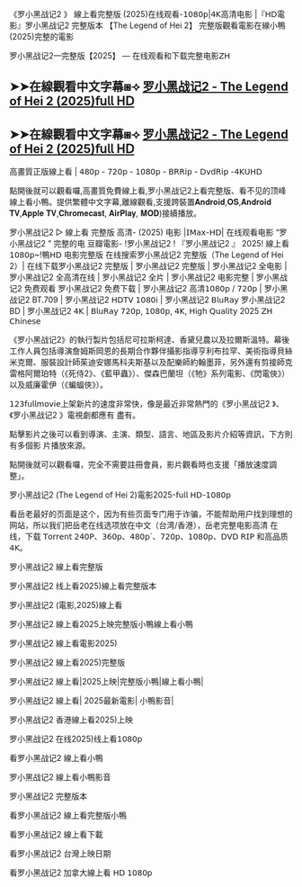 《罗小黑战记2 》 線上看完整版 (2025)在线观看-𝟣𝟢𝟪𝟢𝗉|𝟦𝖪高清电影 |『𝖧𝖣電影』罗小黑战记2 完整版本 【The Legend of Hei 2】 完整版觀看電影在線小鴨(2025)完整的電影

罗小黑战记2—完整版【2025】 — 在线观看和下载完整电影𝖹𝖧

## ➤➤在線觀看中文字幕⧆⟢ [罗小黑战记2 - The Legend of Hei 2 (2025)𝖿𝗎𝗅𝗅 𝖧𝖣](https://cutt.ly/brFp50r5)

## ➤➤在線觀看中文字幕⧆⟢ [罗小黑战记2 - The Legend of Hei 2 (2025)𝖿𝗎𝗅𝗅 𝖧𝖣](https://cutt.ly/brFp50r5)


高畫質正版線上看 | 𝟦𝟪𝟢𝗉 - 𝟩𝟤𝟢𝗉 - 𝟣𝟢𝟪𝟢𝗉 - 𝖡𝖱𝖱𝗂𝗉 - 𝖣𝗏𝖽𝖱𝗂𝗉 -𝟦𝖪𝖴𝖧𝖣

點開後就可以觀看囉,高畫質免費線上看,罗小黑战记2上看完整版、看不见的顶峰 線上看小鴨。提供繁體中文字幕,離線觀看,支援跨裝置𝐀𝐧𝐝𝐫𝐨𝐢𝐝,𝐎𝐒,𝐀𝐧𝐝𝐫𝐨𝐢𝐝 𝐓𝐕,𝐀𝐩𝐩𝐥𝐞 𝐓𝐕,𝐂𝐡𝐫𝐨𝐦𝐞𝐜𝐚𝐬𝐭, 𝐀𝐢𝐫𝐏𝐥𝐚𝐲, 𝐌𝐎𝐃)接續播放。

罗小黑战记2 ▷ 線上看 完整版 高清- (2025) 电影 |𝖨𝖬𝖺𝗑-𝖧𝖣| 在线观看电影 “罗小黑战记2 ” 完整的电 豆瓣電影- !罗小黑战记2 ! 『罗小黑战记2 』 2025! 線上看𝟣𝟢𝟪𝟢𝗉~!鴨𝖧𝖣 电影完整版 在线搜索罗小黑战记2 完整版（The Legend of Hei 2）| 在线下载罗小黑战记2 完整版 | 罗小黑战记2 完整版 | 罗小黑战记2 全电影 | 罗小黑战记2 全高清在线 | 罗小黑战记2 全片 | 罗小黑战记2 电影完整 | 罗小黑战记2 免费观看 罗小黑战记2 免费下载 | 罗小黑战记2 高清𝟣𝟢𝟪𝟢𝗉 / 𝟩𝟤𝟢𝗉 | 罗小黑战记2 BT.709 | 罗小黑战记2 𝖧𝖣𝖳𝖵 𝟣𝟢𝟪𝟢𝗂 | 罗小黑战记2 𝖡𝗅𝗎𝖱𝖺𝗒 罗小黑战记2 BD | 罗小黑战记2 𝟦𝖪 | 𝖡𝗅𝗎𝖱𝖺𝗒 𝟩𝟤𝟢𝗉, 𝟣𝟢𝟪𝟢𝗉, 𝟦𝖪, 𝖧𝗂𝗀𝗁 𝖰𝗎𝖺𝗅𝗂𝗍𝗒 2025 𝖹𝖧 𝖢𝗁𝗂𝗇𝖾𝗌𝖾

《罗小黑战记2》的執行製片包括尼可拉斯柯達、香黛兒農以及拉爾斯溫特。幕後工作人員包括導演詹姆斯岡恩的長期合作夥伴攝影指導亨利布拉罕、美術指導貝絲米克爾、服裝設計師茱迪安娜馬科夫斯基以及配樂師約翰墨菲，另外還有剪接師克雷格阿爾珀特（《死侍2》、《藍甲蟲》）、傑森巴蘭坦（《牠》系列電影、《閃電俠》）以及威廉霍伊（《蝙蝠俠》）。

𝟣𝟤𝟥𝖿𝗎𝗅𝗅𝗆𝗈𝗏𝗂𝖾上架新片的速度非常快，像是最近非常熱門的《罗小黑战记2 》、《罗小黑战记2 》電視劇都應有 盡有。

點擊影片之後可以看到導演、主演、類型、語言、地區及影片介紹等資訊，下方則有多個影 片播放來源。

點開後就可以觀看囉，完全不需要註冊會員，影片觀看時也支援「播放速度調整」。

罗小黑战记2 (The Legend of Hei 2)電影2025-𝖿𝗎𝗅𝗅 𝖧𝖣-𝟣𝟢𝟪𝟢𝗉

看岳老最好的页面是这个，因为有些页面专门用于诈骗，不能帮助用户找到理想的网站，所以我们把岳老在线选项放在中文（台湾/香港），岳老完整电影高清 在线，下载 𝖳𝗈𝗋𝗋𝖾𝗇𝗍 𝟤𝟦𝟢𝖯、𝟥𝟨𝟢𝗉、𝟦𝟪𝟢𝗉´、𝟩𝟤𝟢𝗉、𝟣𝟢𝟪𝟢𝗉、𝖣𝖵𝖣 𝖱𝖨𝖯 和高品质 𝟦𝖪。

罗小黑战记2 線上看完整版

罗小黑战记2 线上看2025)線上看完整版本

罗小黑战记2 (電影,2025)線上看

罗小黑战记2 線上看2025上映完整版小鴨線上看小鴨

罗小黑战记2 線上看電影2025)

罗小黑战记2 線上看2025)完整版

罗小黑战记2 線上看|2025上映|完整版小鴨|線上看小鴨|

罗小黑战记2 線上看| 2025最新電影| 小鴨影音|

罗小黑战记2 香港線上看2025)上映

罗小黑战记2 在线2025)线上看𝟣𝟢𝟪𝟢𝗉

看罗小黑战记2 線上看小鴨

罗小黑战记2 線上看小鴨影音

罗小黑战记2 完整版本

看罗小黑战记2 線上看完整版小鴨

看罗小黑战记2 線上看下載

看罗小黑战记2 台灣上映日期

看罗小黑战记2 加拿大線上看 𝖧𝖣 𝟣𝟢𝟪𝟢𝗉
